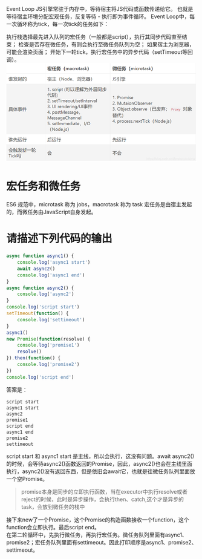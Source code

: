 Event Loop
JS引擎常驻于内存中，等待宿主将JS代码或函数传递给它。 也就是等待宿主环境分配宏观任务，反复等待 - 执行即为事件循环。 Event Loop中，每一次循环称为tick，每一次tick的任务如下：

执行栈选择最先进入队列的宏任务（一般都是script），执行其同步代码直至结束；
检查是否存在微任务，有则会执行至微任务队列为空；
如果宿主为浏览器，可能会渲染页面；
开始下一轮tick，执行宏任务中的异步代码（setTimeout等回调）。
![img.png](img.png)

# 宏任务和微任务
ES6 规范中，microtask 称为 jobs，macrotask 称为 task 宏任务是由宿主发起的，而微任务由JavaScript自身发起。

# 请描述下列代码的输出
```js
async function async1() {
	console.log('async1 start')
	await async2()
	console.log('async1 end')
}
async function async2() {
	console.log('async2')
}
console.log('script start')
setTimeout(function() {
	console.log('settimeout')
}
async1()
new Promise(function(resolve) {
	console.log('promise1')
	resolve()
}).then(function() {
	console.log('promise2')
})
console.log('script end')
```
答案是：
```plain
script start
async1 start
async2
promise1
script end
async1 end
promise2
settimeout
```

script start 和 async1 start 是主线，所以会执行，这没有问题。await async2()的时候，会等待async2()函数返回的Promise，因此，async2()也会在主线里面执行，async2()没有返回东西，但是依旧会await它，也就是往微任务队列里面放一个空Promise。

> promise本身是同步的立即执行函数，当在executor中执行resolve或者reject的时候，此时是异步操作，会执行then、catch,这个才是异步的task，会放到微任务的栈中

接下来new了一个Promise，这个Promise的构造函数接收一个function，这个function会立即执行。最后script end。  
在第二轮循环中，先执行微任务，再执行宏任务。微任务队列里面有async1、promise2；宏任务队列里面有settimeout。因此打印顺序是async1、promise2、settimeout。  